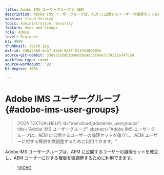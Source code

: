```yaml
---
title: Adobe IMS ユーザーグループと AEM
description: Adobe IMS ユーザーグループは、AEM に公開するユーザーの論理セットを確立し、AEM ユーザーに対する権限を微調整するために利用できます。
version: Cloud Service
topic: Administration, Security
feature: User and Groups
role: Admin
level: Beginner
kt: 4999
thumbnail: 39150.jpg
exl-id: 40ba2368-edb7-4348-9aff-91194200092e
source-git-commit: b3e9251bdb18a008be95c1fa9e5c79252a74fc98
workflow-type: tm+mt
source-wordcount: '92'
ht-degree: 100%

---
```


# Adobe IMS ユーザーグループ {#adobe-ims-user-groups}

>[!CONTEXTUALHELP]
>id="aemcloud_adobeims_usergroups"
>title="Adobe IMS ユーザーグループ"
>abstract="Adobe IMS ユーザーグループは、AEM に公開するユーザーの論理セットを確立し、AEM ユーザーに対する権限を微調整するために利用できます。"

Adobe IMS ユーザーグループは、AEM に公開するユーザーの論理セットを確立し、AEM ユーザーに対する権限を微調整するために利用できます。

>[!VIDEO](https://video.tv.adobe.com/v/39150?quality=12&learn=on)

